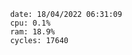 

                date: 18/04/2022 06:31:09
                cpu: 0.1%
                ram: 18.9%
                cycles: 17640

                         